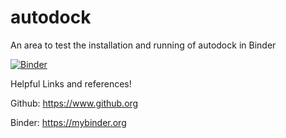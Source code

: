 # autodock
An area to test the installation and running of autodock in Binder

[![Binder](https://mybinder.org/badge_logo.svg)](https://mybinder.org/v2/gh/wallynovak/autodock/HEAD?urlpath=lab)

Helpful Links and references!

Github: https://www.github.org

Binder: https://mybinder.org
